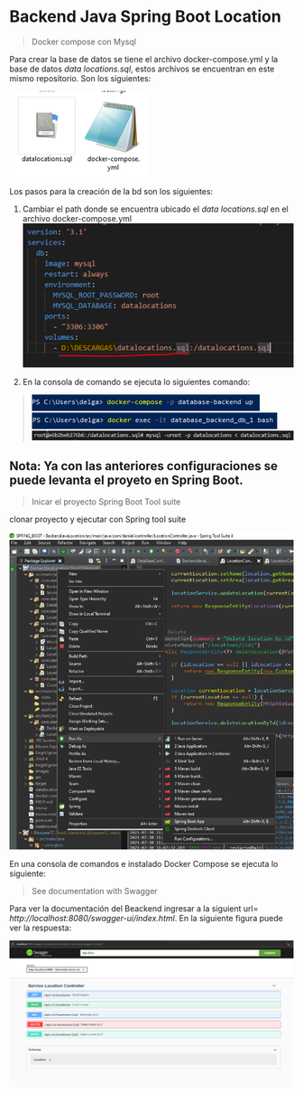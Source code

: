 # Backend Java Spring Boot Location 

> Docker compose con Mysql

Para crear la base de datos se tiene el archivo docker-compose.yml y la base de datos *data locations.sql*, estos archivos se encuentran en este mismo repositorio. Son los siguientes:

![image](images/GenerateDockerMysql.PNG)

Los pasos para la creación de la bd son los siguientes:

1. Cambiar el path donde se encuentra ubicado el  *data locations.sql* en el archivo docker-compose.yml
![image](images/ChangeDocker.PNG)

2. En la consola de comando se ejecuta lo siguientes comando:
> ![image](images/PrimerComando.PNG)
![image](images/SegundoComando.PNG)
![image](images/TercerComando.PNG)

## Nota: Ya con las anteriores configuraciones se puede levanta el proyeto en Spring Boot.

> Inicar el proyecto Spring Boot Tool suite

clonar proyecto y ejecutar con Spring tool suite

![image](images/StartProjectSpring.png)

En una consola de comandos e instalado Docker Compose se ejecuta lo siguiente:

> See documentation with Swagger

Para ver la documentación del Beackend ingresar a la siguient url= *http://localhost:8080/swagger-ui/index.html*. En la siguiente figura puede ver la respuesta:

![image](images/DocumentationSwagger.PNG)